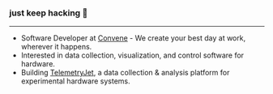 ### just keep hacking :hammer:

--- 
- Software Developer at [Convene](https://convene.com/) - We create your best day at work, wherever it happens.
- Interested in data collection, visualization, and control software for hardware.
- Building [TelemetryJet](https://www.telemetryjet.com/), a data collection & analysis platform for experimental hardware systems.
